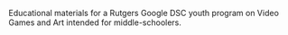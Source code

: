 Educational materials for a Rutgers Google DSC youth program on Video Games and Art intended for middle-schoolers.
